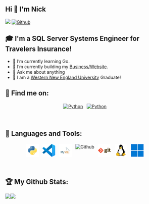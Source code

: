 ## Hi 👋 I'm Nick
![](https://visitor-badge.laobi.icu/badge?page_id=Gummylol.Gummylol) [![Github](https://img.shields.io/github/followers/Gummylol?label=Followers&logo=Github)](https://github.com/Gummylol)


## 🎓 I'm a SQL Server Systems Engineer for Travelers Insurance!

- 🌱 I’m currently learning Go. 
- 🔭 I’m currently building my [Business/Website](https://www.BavarianWorksUSA.com/).
- 💬 Ask me about anything
- 🐻 I am a [Western New England University](https://www1.wne.edu/) Graduate!

## :email: Find me on:

<!--
[<img align="left" alt="NickMorawiec" width="40px" src="https://raw.githubusercontent.com/iconic/open-iconic/master/svg/globe.svg" />][website]
[<img align="left" alt="NickMorawiec | LinkedIn" width="40px" src="https://cdn.jsdelivr.net/npm/simple-icons@v3/icons/linkedin.svg" />][linkedin]
[<img align="left" alt="NickMorawiec | Mail" width="40px" src="https://cdn.jsdelivr.net/npm/simple-icons@v3/icons/gmail.svg" />][mail]
-->

<p align="center">
 <a href="https://www.linkedin.com/in/nicholas-morawiec-838452239/" target="_blank" rel="noopener noreferrer"> <img src="https://cdn-icons-png.flaticon.com/512/174/174857.png" alt="Python" height="40" style="vertical-align:top; margin:4px"></a>
 <a href="mailto:Nmapcsp@gmail.com"> <img src="https://cdn-icons-png.flaticon.com/512/726/726623.png" alt="Python" height="40" style="vertical-align:top; margin:4px"></a> 
</p>

<br />

## 🧰 Languages and Tools:
<p align="center">
<img src="https://raw.githubusercontent.com/github/explore/80688e429a7d4ef2fca1e82350fe8e3517d3494d/topics/python/python.png" alt="Python" height="40" style="vertical-align:top; margin:4px">
<img src="https://raw.githubusercontent.com/github/explore/80688e429a7d4ef2fca1e82350fe8e3517d3494d/topics/visual-studio-code/visual-studio-code.png" alt="VS Code" height="40" style="vertical-align:top; margin:4px">
<img src="https://raw.githubusercontent.com/github/explore/80688e429a7d4ef2fca1e82350fe8e3517d3494d/topics/mysql/mysql.png" alt="MySQL" height="40" style="vertical-align:top; margin:4px">
<img src="https://cdn-icons-png.flaticon.com/512/5968/5968866.png" alt="Github" height="40" style="vertical-align:top; margin:4px">
<img src="https://raw.githubusercontent.com/github/explore/80688e429a7d4ef2fca1e82350fe8e3517d3494d/topics/git/git.png" alt="Git" height="40" style="vertical-align:top; margin:4px">
<img src="https://raw.githubusercontent.com/github/explore/80688e429a7d4ef2fca1e82350fe8e3517d3494d/topics/linux/linux.png" alt="Linux" height="40" style="vertical-align:top; margin:4px" alt="Windows" height="40" style="vertical-align:top; margin:4px">
<img src="https://raw.githubusercontent.com/github/explore/80688e429a7d4ef2fca1e82350fe8e3517d3494d/topics/windows/windows.png" alt="Windows" height="40" style="vertical-align:top; margin:4px">

</p>

<br />

## :trophy: My Github Stats:
<!--
![GitHub stats](https://readme-stats-cfgj2cxdy.vercel.app/api?username=Gummylol&count_private=true&show_icons=true&theme=tokyonight)
![Top Langs](https://readme-stats-cfgj2cxdy.vercel.app/api/top-langs/?username=Gummylol&hide=php&theme=tokyonight)
-->
<div>
<a href="https://github-readme-stats.vercel.app/api?username=Gummylol&theme=tokyonight">
  <img  align="left" src="https://github-readme-stats.vercel.app/api?username=Gummylol&count_private=true&show_icons=true&theme=tokyonight" />
</a>
<a href="https://github-readme-stats.vercel.app/api/top-langs/?username=Gummylol&hide=php&theme=tokyonight">
  <img align="left" src="https://github-readme-stats.vercel.app/api/top-langs/?username=Gummylol&hide=php&theme=tokyonight" />
</a>
</div>

[website]: https://BavarianWorksUSA.com
[linkedin]: https://www.linkedin.com/in/nicholas-morawiec-838452239/
[mail]: mailto:nmapcsp@gmail.com



